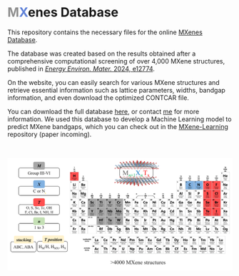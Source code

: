 <h1><span style="color: rgb(144, 144, 144);">M</span><span style="color: rgb(97, 131, 216);">X</span>enes Database</h1>

This repository contains the necessary files for the online [MXenes Database](https://diegonti.github.io/MXenes-DB).

The database was created based on the results obtained after a comprehensive computational screening of over 4,000 MXene structures, published in [*Energy Environ. Mater.* 2024, e12774](https://doi.org/10.1002/eem2.12774).

On the website, you can easily search for various MXene structures and retrieve essential information such as lattice parameters, widths, bandgap information, and even download the optimized CONTCAR file.

You can download the full database [here](database.xlsx), or contact [me](mailto:diegonti.doc@gmail.com) for more information. We used this database to develop a Machine Learning model to predict MXene bandgaps, which you can check out in the [MXene-Learning]() repository (paper incoming).

<br>
<p align="center">
<img src="img/screening.jpg" alt="MXene Screening" width=800>
</p>
<br>

